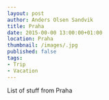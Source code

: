 ```yaml
---
layout: post
author: Anders Olsen Sandvik
title: Praha
date: 2015-00-00 13:00:00+01:00
location: Praha
thumbnail: /images/.jpg
published: false
tags:
- Trip
- Vacation
---
```


List of stuff from Praha
